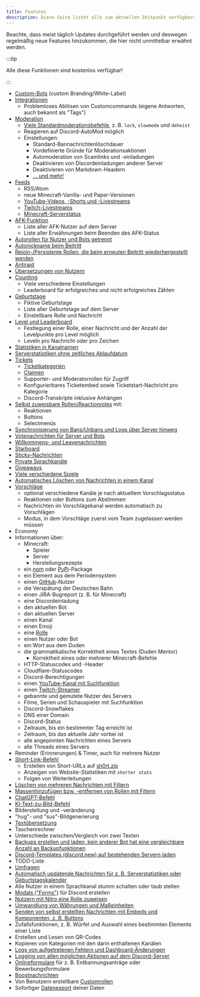 ```yaml
---
title: Features
description: Diese Seite listet alle zum aktuellen Zeitpunkt verfügbaren Features des Bots auf.
---
```


Beachte, dass meist täglich Updates durchgeführt werden und deswegen regelmäßig neue Features hinzukommen, die hier nicht unmittelbar erwähnt werden.

:::tip

Alle diese Funktionen sind kostenlos verfügbar!

:::

- [Custom-Bots](/category/custom-bot) (custom Branding/White-Label)
- [Integrationen](/integrations)
	- Problemloses Ablösen von Customcommands (eigene Antworten, auch bekannt als "Tags")
- [Moderation](/category/moderation)
	- [Viele Standardmoderationsbefehle](/moderation/commands), z. B. `lock`, `slowmode` und `dehoist`
	- Reagieren auf Discord-AutoMod möglich
	- Einstellungen:
		- Standard-Bannachrichtenlöschdauer
		- Vordefinierte Gründe für Moderationsaktionen
		- Automoderation von Scamlinks und -einladungen
		- Deaktivieren von Discordeinladungen anderer Server
		- Deaktivieren von Markdown-Headern
		- [… und mehr!](/moderation/settings)
- [Feeds](/feeds)
	- RSS/Atom
	- neue Minecraft-Vanilla- und Paper-Versionen
	- [YouTube-Videos, -Shorts und -Livestreams](/youtube)
	- [Twitch-Livestreams](/twitch)
	- [Minecraft-Serverstatus](/mcupdate)
- [AFK-Funktion](/afk)
	- Liste aller AFK-Nutzer auf dem Server
	- Liste aller Erwähnungen beim Beenden des AFK-Status
- [Autorollen für Nutzer und Bots getrennt](/autorole)
- [Autonickname beim Beitritt](/autorole)
- [Rejoin-/Persistente Rollen, die beim erneuten Beitritt wiederhergestellt werden](/autorole)
- [Antiraid](/moderation/antiraid)
- [Übersetzungen von Nutzern](/weblate)
- [Counting](/counting)
	- Viele verschiedene Einstellungen
	- Leaderboard für erfolgreiches und nicht erfolgreiches Zählen
- [Geburtstage](/birthday)
	- Fiktive Geburtstage
	- Liste aller Geburtstage auf dem Server
	- Einstellbare Rolle und Nachricht
- [Level und Leaderboard](/level)
	- Festlegung einer Rolle, einer Nachricht und der Anzahl der Levelpunkte pro Level möglich
	- Leveln pro Nachricht oder pro Zeichen
- [Statistiken in Kanalnamen](/serverstats)
- [Serverstatistiken ohne zeitliches Ablaufdatum](/serverstats)
- [Tickets](/category/tickets)
	- [Ticketkategorien](/tickets/general)
	- [Claimen](/tickets/commands)
	- Supporter- und Moderatorrollen für Zugriff
	- Konfigurierbares Ticketembed sowie Ticketstart-Nachricht pro Kategorie
	- Discord-Transkripte inklusive Anhängen
- [Selbst zuweisbare Rollen/Reactionroles](/reactionroles) mit:
	- Reaktionen
	- Buttons
	- Selectmenüs
- [Synchronisierung von Bans/Unbans und Logs über Server hinweg](/sync)
- [Votenachrichten für Server und Bots](/voting)
- [Willkommens- und Leavenachrichten](/welcome-leave)
- [Starboard](/starboard)
- [Sticky-Nachrichten](/sticky)
- [Private Sprachkanäle](/privatevoice)
- [Giveaways](/giveaways)
- [Viele verschiedene Spiele](/games)
- [Automatisches Löschen von Nachrichten in einem Kanal](/autodelete)
- [Vorschläge](/suggest)
	- optional verschiedene Kanäle je nach aktuellem Vorschlagsstatus
	- Reaktionen oder Buttons zum Abstimmen
	- Nachrichten im Vorschlägekanal werden automatisch zu Vorschlägen
	- Modus, in dem Vorschläge zuerst vom Team zugelassen werden müssen
- Economy
- Informationen über:
	- Minecraft:
		- Spieler
		- Server
		- Herstellungsrezepte
	- ein [npm](https://npmjs.com) oder [PyPi](https://pypi.org)-Package
	- ein Element aus dem Periodensystem
	- einen [GitHub](https://github.com)-Nutzer
	- die Verspätung der Deutschen Bahn
	- einen JIRA-Bugreport (z. B. für Minecraft)
	- eine Discordeinladung
	- den aktuellen Bot
	- den aktuellen Server
	- einen Kanal
	- einen Emoji
	- eine [Rolle](/role)
	- einen Nutzer oder Bot
	- ein Wort aus dem Duden
	- die grammatikalische Korrektheit eines Textes (Duden Mentor)
		- Korrektheit eines oder mehrerer Minecraft-Befehle
	- HTTP-Statuscodes und -Header
	- Cloudflare-Statuscodes
	- Discord-Berechtigungen
	- einen [YouTube-Kanal mit Suchfunktion](/youtube#command)
	- einen [Twitch-Streamer](/twitch#commands)
	- gebannte und gemutete Nutzer des Servers
	- Filme, Serien und Schauspieler mit Suchfunktion
	- Discord-Snowflakes
	- DNS einer Domain
	- Discord-Status
	- Zeitraum, bis ein bestimmter Tag erreicht ist
	- Zeitraum, bis das aktuelle Jahr vorbei ist
	- alle angepinnten Nachrichten eines Servers
	- alle Threads eines Servers
- Reminder (Erinnerungen) & Timer, auch für mehrere Nutzer
- [Short-Link-Befehl](/shorter)
	- Erstellen von Short-URLs auf [sh0rt.zip](https://sh0rt.zip)
	- Anzeigen von Website-Statistiken mit `shorter stats`
	- Folgen von Weiterleitungen
- [Löschen von mehreren Nachrichten mit Filtern](/moderation/purge)
- [Massenhinzufügen bzw. -entfernen von Rollen mit Filtern](/moderation/massactions)
- [ChatGPT-Befehl](/ai/chatgpt)
- [KI-Text-zu-Bild-Befehl](/ai/text2img)
- Bilderstellung und -veränderung
- "hug"- und "sus"-Bildgenerierung
- [Textübersetzung](/translate)
- Taschenrechner
- Unterschiede zwischen/Vergleich von zwei Texten
- [Backups erstellen und laden, kein anderer Bot hat eine vergleichbare Anzahl an Backupfunktionen](/backups)
- [Discord-Templates (discord.new) auf bestehenden Servern laden](/backups#templates)
- TODO-Liste
- [Umfragen](/poll)
- [Automatisch updatende Nachrichten für z. B. Serverstatistiken oder Geburtstagskalender](/autoupdate)
- Alle Nutzer in einem Sprachkanal stumm schalten oder taub stellen
- [Modals ("Forms")](/modals) für Discord erstellen
- [Nutzern mit Nitro eine Rolle zuweisen](/nitroverify)
- [Umwandlung von Währungen und Maßeinheiten](/convert)
- [Senden von selbst erstellten Nachrichten mit Embeds und Komponenten, z. B. Buttons](https://embed.tomatenkuchen.com)
- Zufallsfunktionen, z. B. Würfel und Auswahl eines bestimmten Elements einer Liste
- Erstellen und Lesen von QR-Codes
- Kopieren von Kategorien mit den darin enthaltenen Kanälen
- [Logs von aufgetretenen Fehlern und Dashboard-Änderungen](/error)
- [Logging von allen möglichen Aktionen auf dem Discord-Server](/logs)
- [Onlineformulare](/forms) für z. B. Entbannungsanträge oder Bewerbungsformulare
- [Boostnachrichten](/boostmessages)
- Von Benutzern erstellbare [Customrollen](/customroles)
- Sofortiger [Datenexport](/dataexport) deiner Daten
